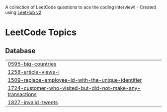 A collection of LeetCode questions to ace the coding interview! - Created using [LeetHub v2](https://github.com/arunbhardwaj/LeetHub-2.0)
<!---LeetCode Topics Start-->
# LeetCode Topics
## Database
|  |
| ------- |
| [0595-big-countries](https://github.com/manjaycoder/day50-sql-challenges/tree/master/0595-big-countries) |
| [1258-article-views-i](https://github.com/manjaycoder/day50-sql-challenges/tree/master/1258-article-views-i) |
| [1509-replace-employee-id-with-the-unique-identifier](https://github.com/manjaycoder/day50-sql-challenges/tree/master/1509-replace-employee-id-with-the-unique-identifier) |
| [1724-customer-who-visited-but-did-not-make-any-transactions](https://github.com/manjaycoder/day50-sql-challenges/tree/master/1724-customer-who-visited-but-did-not-make-any-transactions) |
| [1827-invalid-tweets](https://github.com/manjaycoder/day50-sql-challenges/tree/master/1827-invalid-tweets) |
<!---LeetCode Topics End-->